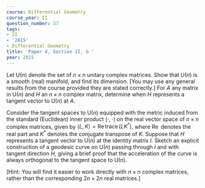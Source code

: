 ```yaml
---
course: Differential Geometry
course_year: II
question_number: 37
tags:
- II
- '2015'
- Differential Geometry
title: 'Paper 4, Section II, G '
year: 2015
---
```




Let $\mathrm{U}(n)$ denote the set of $n \times n$ unitary complex matrices. Show that $\mathrm{U}(n)$ is a smooth (real) manifold, and find its dimension. [You may use any general results from the course provided they are stated correctly.] For $A$ any matrix in $\mathrm{U}(n)$ and $H$ an $n \times n$ complex matrix, determine when $H$ represents a tangent vector to $\mathrm{U}(n)$ at $A$.

Consider the tangent spaces to $\mathrm{U}(n)$ equipped with the metric induced from the standard (Euclidean) inner product $\langle\cdot, \cdot\rangle$ on the real vector space of $n \times n$ complex matrices, given by $\langle L, K\rangle=\operatorname{Re} \operatorname{trace}\left(L K^{*}\right)$, where $\operatorname{Re}$ denotes the real part and $K^{*}$ denotes the conjugate transpose of $K$. Suppose that $H$ represents a tangent vector to $\mathrm{U}(n)$ at the identity matrix $I$. Sketch an explicit construction of a geodesic curve on $\mathrm{U}(n)$ passing through $I$ and with tangent direction $H$, giving a brief proof that the acceleration of the curve is always orthogonal to the tangent space to $\mathrm{U}(n)$.

[Hint: You will find it easier to work directly with $n \times n$ complex matrices, rather than the corresponding $2 n \times 2 n$ real matrices.]